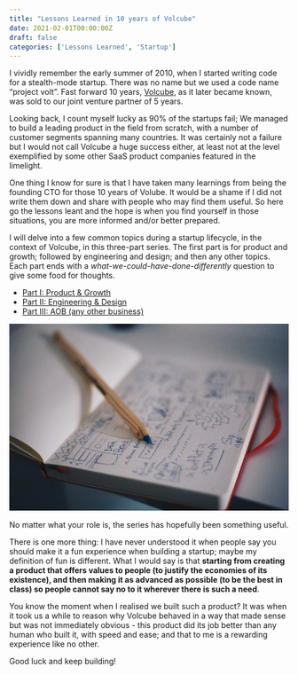```yaml
---
title: "Lessons Learned in 10 years of Volcube"
date: 2021-02-01T00:00:00Z
draft: false
categories: ['Lessons Learned', 'Startup']
---
```


I vividly remember the early summer of 2010, when I started writing code for a stealth-mode startup. There was no name but we used a code name “project volt”. Fast forward 10 years, [Volcube](https://www.crunchbase.com/organization/volcube), as it later became known, was sold to our joint venture partner of 5 years. 

Looking back, I count myself lucky as 90% of the startups fail; We managed to build a leading product in the field from scratch, with a number of customer segments spanning many countries. It was certainly not a failure but I would not call Volcube a huge success either, at least not at the level exemplified by some other SaaS product companies featured in the limelight. 

One thing I know for sure is that I have taken many learnings from being the founding CTO for those 10 years of Volube. It would be a shame if I did not write them down and share with people who may find them useful. So here go the lessons leant and the hope is when you find yourself in those situations, you are more informed and/or better prepared. 

I will delve into a few common topics during a startup lifecycle, in the context of Volcube, in this three-part series. The first part is for product and growth; followed by engineering and design; and then any other topics. Each part ends with a *what-we-could-have-done-differently* question to give some food for thoughts.    


- [Part I: Product & Growth](./2021-01-volcube-10-years-p1.md)
- [Part II: Engineering & Design](./2021-01-volcube-10-years-p2.md)
- [Part III: AOB (any other business)](./2021-01-volcube-10-years-p3.md)


![Unsplash | Med Badr Chemmaoui](/med-badr-chemmaoui-ZSPBhokqDMc-unsplash.jpg)

No matter what your role is, the series has hopefully been something useful. 

There is one more thing: I have never understood it when people say you should make it a fun experience when building a startup; maybe my definition of fun is different. What I would say is that **starting from creating a product that offers values to people (to justify the economies of its existence), and then making it as advanced as possible (to be the best in class) so people cannot say no to it wherever there is such a need**. 

You know the moment when I realised we built such a product? It was when it took us a while to reason why Volcube behaved in a way that made sense but was not immediately obvious - this product did its job better than any human who built it, with speed and ease; and that to me is a rewarding experience like no other. 

Good luck and keep building!    
